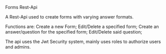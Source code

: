 Forms Rest-Api

A Rest-Api used to create forms with varying answer formats.

Functions are:
Create a new Form;
Edit/Delete a specified form;
Create an answer/question for the specified form;
Edit/Delete said question;

The api uses the Jwt Security system, mainly uses roles to authorize users and admins.
